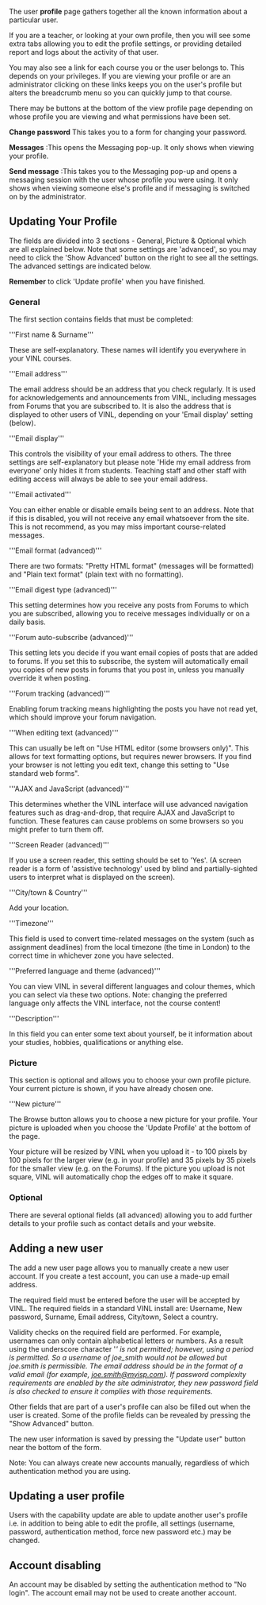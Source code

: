 The user **profile** page gathers together all the known information about a particular user.

If you are a teacher, or looking at your own profile, then you will see some extra tabs allowing you to edit the profile settings, or providing detailed report and logs about the activity of that user.

You may also see a link for each course you or the user belongs to. This depends on your privileges. If you are viewing your profile or are an administrator clicking on these links keeps you on the user's profile but alters the breadcrumb menu so you can quickly jump to that course.

There may be buttons at the bottom of the view profile page depending on whose profile you are viewing and what permissions have been set.

**Change password**
This takes you to a form for changing your password.

**Messages**
:This opens the Messaging pop-up. It only shows when viewing your profile.

**Send message**
:This takes you to the Messaging pop-up and opens a messaging session with the user whose profile you were using. It only shows when viewing someone else's profile and if messaging is switched on by the administrator.

## Updating Your Profile ##
The fields are divided into 3 sections - General, Picture & Optional which are all explained below.  Note that some settings are 'advanced', so you may need to click the 'Show Advanced' button on the right to see all the settings. The advanced settings are indicated below.

**Remember** to click 'Update profile' when you have finished.

### General ###

The first section contains fields that must be completed:

'''First name & Surname'''

These are self-explanatory. These names will identify you everywhere in your VINL courses.

'''Email address'''

The email address should be an address that you check regularly. It is used for acknowledgements and announcements from VINL, including messages from Forums that you are subscribed to. It is also the address that is displayed to other users of VINL, depending on your 'Email display' setting (below).

'''Email display'''

This controls the visibility of your email address to others.  The three settings are self-explanatory but please note 'Hide my email address from everyone' only hides it from students.  Teaching staff and other staff with editing access will always be able to see your email address.

'''Email activated'''

You can either enable or disable emails being sent to an address. Note that if this is disabled, you will not receive any email whatsoever from the site. This is not recommend, as you may miss important course-related messages.

'''Email format (advanced)'''

There are two formats: "Pretty HTML format" (messages will be formatted) and "Plain text format" (plain text with no formatting).

'''Email digest type (advanced)'''

This setting determines how you receive any posts from Forums to which you are subscribed, allowing you to receive messages individually or on a daily basis.

'''Forum auto-subscribe (advanced)'''

This setting lets you decide if you want email copies of posts that are added to forums. If you set this to subscribe, the system will automatically email you copies of new posts in forums that you post in, unless you manually override it when posting.

'''Forum tracking (advanced)'''

Enabling forum tracking means highlighting the posts you have not read yet, which should improve your forum navigation.

'''When editing text (advanced)'''

This can usually be left on "Use HTML editor (some browsers only)". This allows for text formatting options, but requires newer browsers. If you find your browser is not letting you edit text, change this setting to "Use standard web forms".

'''AJAX and JavaScript (advanced)'''

This determines whether the VINL interface will use advanced navigation features such as drag-and-drop, that require AJAX and JavaScript to function. These features can cause problems on some browsers so you might prefer to turn them off.

'''Screen Reader (advanced)'''

If you use a screen reader, this setting should be set to 'Yes'. (A screen reader is a form of 'assistive technology' used by blind and partially-sighted users to interpret what is displayed on the screen).

'''City/town & Country'''

Add your location.

'''Timezone'''

This field is used to convert time-related messages on the system (such as assignment deadlines) from the local timezone (the time in London) to the correct time in whichever zone you have selected.

'''Preferred language and theme (advanced)'''

You can view VINL in several different languages and colour themes, which you can select via these two options. Note: changing the preferred language only affects the VINL interface, not the course content!

'''Description'''

In this field you can enter some text about yourself, be it information about your studies, hobbies, qualifications or anything else.

### Picture ###

This section is optional and allows you to choose your own profile picture.  Your current picture is shown, if you have already chosen one.

'''New picture'''

The Browse button allows you to choose a new picture for your profile. Your picture is uploaded when you choose the 'Update Profile' at the bottom of the page.

Your picture will be resized by VINL when you upload it - to 100 pixels by 100 pixels for the larger view (e.g. in your profile) and 35 pixels by 35 pixels for the smaller view (e.g. on the Forums). If the picture you upload is not square, VINL will automatically chop the edges off to make it square.

### Optional ###

There are several optional fields (all advanced) allowing you to add further details to your profile such as contact details and your website.

## Adding a new user ##

The add a new user page allows you to manually create a new user account. If you create a test account, you can use a made-up email address.

The required field must be entered before the user will be accepted by VINL. The required fields in a standard VINL install are: Username, New password, Surname, Email address, City/town, Select a country.

Validity checks on the required field are performed. For example, usernames can only contain alphabetical letters or numbers. As a result using the underscore character '_' is not permitted; however, using a period is permitted. So a username of joe\_smith would not be allowed but joe.smith is permissible. The email address should be in the format of a valid email (for example, joe.smith@myisp.com). If password complexity requirements are enabled by the site administrator, they new password field is also checked to ensure it complies with those requirements._

Other fields that are part of a user's profile can also be filled out when the user is created. Some of the profile fields can be revealed by pressing the "Show Advanced" button.

The new user information is saved by pressing the "Update user" button near the bottom of the form.

Note: You can always create new accounts manually, regardless of which authentication method you are using.

## Updating a user profile ##

Users with the capability update are able to update another user's profile i.e. in addition to being able to edit the profile, all settings (username, password, authentication method, force new password etc.) may be changed.

## Account disabling ##

An account may be disabled by setting the authentication method to "No login". The account email may not be used to create another account.